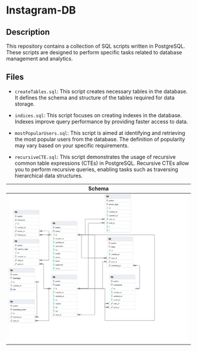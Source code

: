 # Instagram-DB

## Description
This repository contains a collection of SQL scripts written in PostgreSQL. These scripts are designed to perform specific tasks related to database management and analytics.

## Files

- `createTables.sql`: This script creates necessary tables in the database. It defines the schema and structure of the tables required for data storage.

- `indices.sql`: This script focuses on creating indexes in the database. Indexes improve query performance by providing faster access to data.

- `mostPopularUsers.sql`: This script is aimed at identifying and retrieving the most popular users from the database. The definition of popularity may vary based on your specific requirements.

- `recursiveCTE.sql`: This script demonstrates the usage of recursive common table expressions (CTEs) in PostgreSQL. Recursive CTEs allow you to perform recursive queries, enabling tasks such as traversing hierarchical data structures.
  
| Schema |
|:-------:|
| ![Schema](/screenshots/database.png) |

